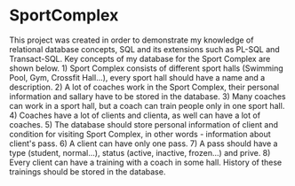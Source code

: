 # SportComplex
This project was created in order to demonstrate my knowledge of relational database concepts, SQL and its extensions such as PL-SQL and Transact-SQL. Key concepts of my database for the Sport Complex are shown below.  1) Sport Complex consists of different sport halls (Swimming Pool, Gym, Crossfit Hall...), every sport hall should have a name and a description. 2) A lot of coaches work in the Sport Complex, their personal information and sallary have to be stored in the database. 3) Many coaches can work in a sport hall, but a coach can train people only in one sport hall. 4) Coaches have a lot of clients and clienta, as well can have a lot of coaches. 5) The database should store personal information of client and condition for visiting Sport Complex, in other words - information about client's pass. 6) A client can have only one pass. 7) A pass should have a type (student, normal...), status (active, inactive, frozen...) and prive. 8) Every client can have a training with a coach in some hall. History of these trainings should be stored in the database.
